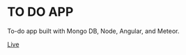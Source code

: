 # TO DO APP

To-do app built with Mongo DB, Node, Angular, and Meteor.

[Live](http://t0d0.herokuapp.com)

